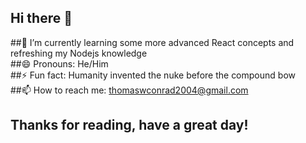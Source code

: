 ## Hi there 👋 
##🌱 I’m currently learning some more advanced React concepts and refreshing my Nodejs knowledge \
##😄 Pronouns: He/Him \
##⚡ Fun fact: Humanity invented the nuke before the compound bow \
##📫 How to reach me: thomaswconrad2004@gmail.com 
## Thanks for reading, have a great day!

<!--
**tconrad1/tconrad1** is a ✨ _special_ ✨ repository because its `README.md` (this file) appears on your GitHub profile.

Here are some ideas to get you started:

- 🔭 I’m currently working on ...
- 🌱 I’m currently learning ...
- 👯 I’m looking to collaborate on ...
- 🤔 I’m looking for help with ...
- 💬 Ask me about ...
- 📫 How to reach me: ...
- 😄 Pronouns: ...
- ⚡ Fun fact: ...
-->
